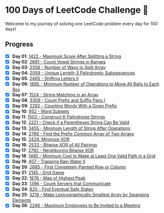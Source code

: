 # 100 Days of LeetCode Challenge 🎯

Welcome to my journey of solving one LeetCode problem every day for 100 days!

## Progress

- [x] **Day 01**: [1422 - Maximum Score After Splitting a String](./Day01/README.md)
- [x] **Day 02**: [2691 - Count Vowel Strings in Ranges](./Day02/README.md)
- [x] **Day 03**: [2358 - Number of Ways to Split Array](./Day03/README.md)
- [x] **Day 04**: [2059 - Unique Length-3 Palindromic Subsequences](./Day04/README.md)
- [x] **Day 05**: [2465 - Shifting Letters II](./Day05/README.md)
- [x] **Day 06**: [1895 - Minimum Number of Operations to Move All Balls to Each Box](./Day06/README.md)
- [x] **Day 07**: [1524 - String Matching in an Array](./Day07/README.md)
- [x] **Day 08**: [3309 - Count Prefix and Suffix Pairs I](./Day08/README.md)
- [x] **Day 09**: [2292 - Counting Words With a Given Prefix](./Day00/README.md)
- [x] **Day 10**: [952 - Word Subsets](./Day10/README.md)
- [x] **Day 11**: [1502 - Construct K Palindrome Strings](./Day11/README.md)
- [x] **Day 12**: [2221 - Check if a Parentheses String Can Be Valid](./Day12/README.md)
- [x] **Day 13**: [3455 - Minimum Length of String After Operations](./Day13/README.md)
- [x] **Day 14**: [2766 - Find the Prefix Common Array of Two Arrays](./Day14/README.md)
- [x] **Day 15**: [2429. Minimize XOR](./Day15/README.md)
- [x] **Day 16**: [2533 - Bitwise XOR of All Pairings](./Day16/README.md)
- [x] **Day 17**: [2792 - Neighboring Bitwise XOR](./Day17/README.md)
- [x] **Day 18**: [1485 - Minimum Cost to Make at Least One Valid Path in a Grid](./Day18/README.md)
- [x] **Day 19**: [407 - Trapping Rain Water II](./Day19/README.md)
- [x] **Day 20**: [2685 - First Completely Painted Row or Column](./Day20/README.md)
- [x] **Day 21**: [2145 - Grid Game](./Day21/README.md)
- [x] **Day 22**: [1876 - Map of Highest Peak](./Day22/README.md)
- [x] **Day 23**: [1396 - Count Servers that Communicate](./Day23/README.md)
- [x] **Day 24**: [820 - Find Eventual Safe States](./Day24/README.md)
- [x] **Day 25**: [3219 - Make Lexicographically Smallest Array by Swapping Elements](./Day25/README.md)
- [x] **Day 26**: [2246 - Maximum Employees to Be Invited to a Meeting](./Day26/README.md)
